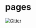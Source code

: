 # pages

[![Gitter](https://badges.gitter.im/pages/community.svg)](https://gitter.im/pages/community?utm_source=badge&utm_medium=badge&utm_campaign=pr-badge&utm_content=badge)